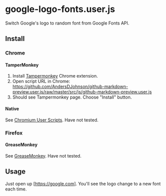 # google-logo-fonts.user.js
Switch Google's logo to random font from Google Fonts API.


## Install

### Chrome

#### TamperMonkey
1. Install [Tampermonkey] Chrome extension.
2. Open script URL in Chrome: https://github.com/AndersDJohnson/github-markdown-preview.user.js/raw/master/src/js/github-markdown-preview.user.js
3. Should see Tampermonkey page. Choose "Install" button.

#### Native

See [Chromium User Scripts]. Have not tested.

### Firefox

#### GreaseMonkey

See [GreaseMonkey]. Have not tested.

## Usage

Just open up [https://google.com]. You'll see the logo change to a new font each time.


[Tampermonkey]: https://chrome.google.com/webstore/detail/tampermonkey/dhdgffkkebhmkfjojejmpbldmpobfkfo?hl=en
[Chromium User Scripts]: http://www.chromium.org/developers/design-documents/user-scripts
[GreaseMonkey]: http://www.greasespot.net/
